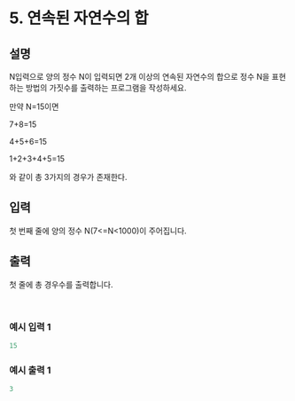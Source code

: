# 5. 연속된 자연수의 합

## 설명

N입력으로 양의 정수 N이 입력되면 2개 이상의 연속된 자연수의 합으로 정수 N을 표현하는 방법의 가짓수를 출력하는 프로그램을 작성하세요.

만약 N=15이면

7+8=15

4+5+6=15

1+2+3+4+5=15

와 같이 총 3가지의 경우가 존재한다.

## 입력

첫 번째 줄에 양의 정수 N(7<=N<1000)이 주어집니다.

## 출력

첫 줄에 총 경우수를 출력합니다.

<br>

### 예시 입력 1

```java
15
```

### 예시 출력 1
```java
3
```